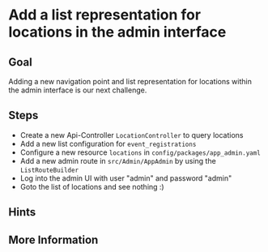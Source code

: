 Add a list representation for locations in the admin interface
==============================================================

Goal
----

Adding a new navigation point and list representation for locations within the admin interface 
is our next challenge.

Steps
-----

* Create a new Api-Controller `LocationController` to query locations
* Add a new list configuration for `event_registrations`
* Configure a new resource `locations` in `config/packages/app_admin.yaml`
* Add a new admin route in `src/Admin/AppAdmin` by using the `ListRouteBuilder`
* Log into the admin UI with user "admin" and password "admin"
* Goto the list of locations and see nothing :)

Hints
-----


More Information
----------------


